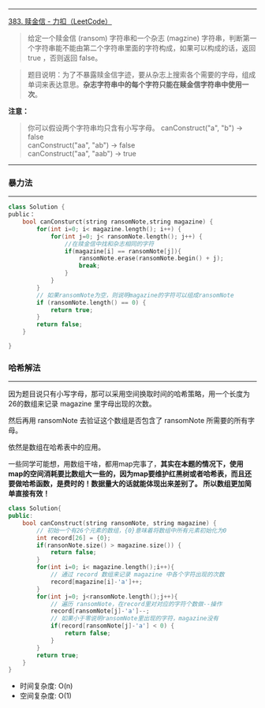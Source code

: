 ***
[383. 赎金信 - 力扣（LeetCode）](https://leetcode.cn/problems/ransom-note/description/)

>给定一个赎金信 (ransom) 字符串和一个杂志 (magzine) 字符串，判断第一个字符串能不能由第二个字符串里面的字符构成，如果可以构成的话，返回 true ，否则返回 false。

>题目说明：为了不暴露赎金信字迹，要从杂志上搜索各个需要的字母，组成单词来表达意思。**杂志字符串中的每个字符只能在赎金信字符串中使用一次**。

**注意：**

>你可以假设两个字符串均只含有小写字母。
canConstruct("a", "b") -> false  
canConstruct("aa", "ab") -> false  
canConstruct("aa", "aab") -> true

---

### 暴力法
---

```cpp
class Solution {
public：
	bool canConsturct(string ransomNote,string magazine) {
		for(int i=0; i< magazine.length(); i++) {
			for(int j=0; j< ransomNote.length(); j++) {
				//在赎金信中找和杂志相同的字符
				if(magazine[i] == ransomNote[j]){
					ransomNote.erase(ransomNote.begin() + j);
					break;
				}
			}
		}
		// 如果ransomNote为空，则说明magazine的字符可以组成ransomNote
        if (ransomNote.length() == 0) {
            return true;
        }
        return false;
	}

}
```


### 哈希解法

---

因为题目说只有小写字母，那可以采用空间换取时间的哈希策略，用一个长度为26的数组来记录 magazine 里字母出现的次数。

然后再用 ransomNote 去验证这个数组是否包含了 ransomNote 所需要的所有字母。

依然是数组在哈希表中的应用。

一些同学可能想，用数组干啥，都用map完事了，**其实在本题的情况下，使用map的空间消耗要比数组大一些的，因为map要维护红黑树或者哈希表，而且还要做哈希函数，是费时的！数据量大的话就能体现出来差别了。 所以数组更加简单直接有效！**

```cpp
class Solution{
public:
	bool canConstruct(string ransomNote, string magazine) {
		// 初始一个有26个元素的数组，{0}意味着将数组中所有元素初始化为0
		int record[26] = {0};
		if(ransonNote.size() > magazine.size()) {
			return false;
		}
		for(int i=0; i< magazine.length();i++){
			// 通过 record 数组来记录 magazine 中各个字符出现的次数
			record[magazine[i]-'a']++;
		}
		for(int j=0; j<ransomNote.length();j++){
			// 遍历 ransomNote，在record里对对应的字符个数做--操作
			record[ransomNote[j]-'a']--;
			// 如果小于零说明ransomNote里出现的字符，magazine没有
			if(record[ransomNote[j]-'a'] < 0) {
				return false;
			}
		}
		return true;
	}
}
```

- 时间复杂度: O(n)
- 空间复杂度: O(1)